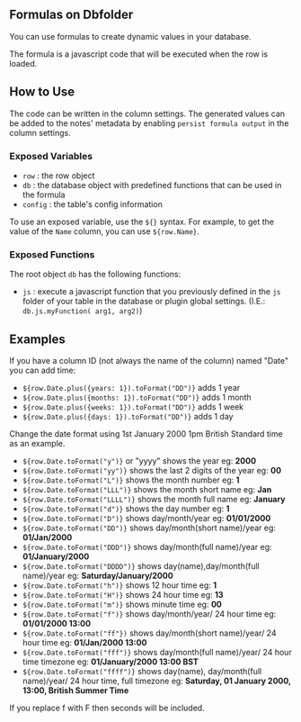 ## Formulas on Dbfolder

You can use formulas to create dynamic values in your database. 

The formula is a javascript code that will be executed when the row is loaded.

## How to Use

The code can be written in the column settings. The generated values can be added to the notes' metadata by enabling `persist formula output` in the column settings.

### Exposed Variables

- `row` : the row object
- `db` : the database object with predefined functions that can be used in the formula
- `config` : the table's config information

To use an exposed variable, use the `${}` syntax. For example, to get the value of the `Name` column, you can use `${row.Name}`.

### Exposed Functions

The root object `db` has the following functions:

- `js` : execute a javascript function that you previously defined in the `js` folder of your table in the database or plugin global settings. (I.E.: `db.js.myFunction( arg1, arg2)`)

## Examples

If you have a column ID (not always the name of the column) named "Date" you can add time:

- `${row.Date.plus({years: 1}).toFormat("DD")}` adds 1 year
- `${row.Date.plus({months: 1}).toFormat("DD")}` adds 1 month
- `${row.Date.plus({weeks: 1}).toFormat("DD")}` adds 1 week
- `${row.Date.plus({days: 1}).toFormat("DD")}` adds 1 day

Change the date format using 1st January 2000 1pm British Standard time as an example.

- `${row.Date.toFormat("y")}` or "yyyy" shows the year eg: **2000**
- `${row.Date.toFormat("yy")}` shows the last 2 digits of the year eg: **00**
- `${row.Date.toFormat("L")}` shows the month number eg: **1**
- `${row.Date.toFormat("LLL")}` shows the month short name eg: **Jan**
- `${row.Date.toFormat("LLLL")}` shows the month full name eg: **January**
- `${row.Date.toFormat("d")}` shows the day number eg: **1**
- `${row.Date.toFormat("D")}` shows day/month/year eg: **01/01/2000**
- `${row.Date.toFormat("DD")}` shows day/month(short name)/year eg: **01/Jan/2000**
- `${row.Date.toFormat("DDD")}` shows day/month(full name)/year eg: **01/January/2000**
- `${row.Date.toFormat("DDDD")}` shows day(name),day/month(full name)/year eg: **Saturday/January/2000**
- `${row.Date.toFormat("h")}` shows 12 hour time eg: **1**
- `${row.Date.toFormat("H")}` shows 24 hour time eg: **13**
- `${row.Date.toFormat("m")}` shows minute time eg: **00**
- `${row.Date.toFormat("f")}` shows day/month/year/ 24 hour time eg: **01/01/2000 13:00**
- `${row.Date.toFormat("ff"})` shows day/month(short name)/year/ 24 hour time eg: **01/Jan/2000 13:00**
- `${row.Date.toFormat("fff")}` shows day/month(full name)/year/ 24 hour time timezone eg: **01/January/2000 13:00 BST**
- `${row.Date.toFormat("ffff")}` shows day(name), day/month(full name)/year/ 24 hour time, full timezone eg: **Saturday, 01 January 2000, 13:00, British Summer Time** 

If you replace f with F then seconds will be included.
